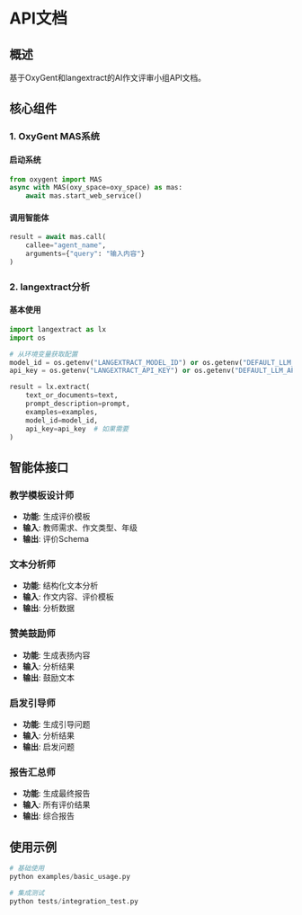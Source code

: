 # API文档

## 概述

基于OxyGent和langextract的AI作文评审小组API文档。

## 核心组件

### 1. OxyGent MAS系统

#### 启动系统
```python
from oxygent import MAS
async with MAS(oxy_space=oxy_space) as mas:
    await mas.start_web_service()
```

#### 调用智能体
```python
result = await mas.call(
    callee="agent_name",
    arguments={"query": "输入内容"}
)
```

### 2. langextract分析

#### 基本使用
```python
import langextract as lx
import os

# 从环境变量获取配置
model_id = os.getenv("LANGEXTRACT_MODEL_ID") or os.getenv("DEFAULT_LLM_MODEL_NAME") or "gemini-2.5-flash"
api_key = os.getenv("LANGEXTRACT_API_KEY") or os.getenv("DEFAULT_LLM_API_KEY")

result = lx.extract(
    text_or_documents=text,
    prompt_description=prompt,
    examples=examples,
    model_id=model_id,
    api_key=api_key  # 如果需要
)
```

## 智能体接口

### 教学模板设计师
- **功能**: 生成评价模板
- **输入**: 教师需求、作文类型、年级
- **输出**: 评价Schema

### 文本分析师  
- **功能**: 结构化文本分析
- **输入**: 作文内容、评价模板
- **输出**: 分析数据

### 赞美鼓励师
- **功能**: 生成表扬内容
- **输入**: 分析结果
- **输出**: 鼓励文本

### 启发引导师
- **功能**: 生成引导问题
- **输入**: 分析结果
- **输出**: 启发问题

### 报告汇总师
- **功能**: 生成最终报告
- **输入**: 所有评价结果
- **输出**: 综合报告

## 使用示例

```python
# 基础使用
python examples/basic_usage.py

# 集成测试
python tests/integration_test.py
```